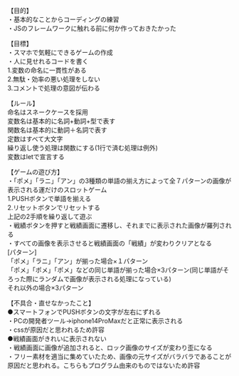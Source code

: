 【目的】<br>
・基本的なことからコーディングの練習<br>
・JSのフレームワークに触れる前に何か作っておきたかった<br>

【目標】<br>
・スマホで気軽にできるゲームの作成<br>
・人に見せれるコードを書く<br>
  1.変数の命名に一貫性がある<br>
  2.無駄・効率の悪い処理をしない<br>
  3.コメントで処理の意図が伝わる<br>

【ルール】<br>
命名はスネークケースを採用<br>
変数名は基本的に名詞+動詞+型で表す<br>
関数名は基本的に動詞＋名詞で表す<br>
定数はすべて大文字<br>
繰り返し使う処理は関数にする(1行で済む処理は例外)<br>
変数はletで宣言する<br>

【ゲームの遊び方】<br>
・「ポメ」「ラニ」「アン」の3種類の単語の揃え方によって全７パターンの画像が表示される運だけのスロットゲーム<br>
1.PUSHボタンで単語を揃える<br>
2.リセットボタンでリセットする<br>
上記の2手順を繰り返して遊ぶ<br>
・戦績ボタンを押すと戦績画面に遷移し、それまでに表示された画像が羅列される<br>
・すべての画像を表示させると戦績画面の「戦績」が変わりクリアとなる<br>
[パターン]<br>
「ポメ」「ラニ」「アン」が揃った場合×１パターン<br>
「ポメ」「ポメ」「ポメ」などの同じ単語が揃った場合×3パターン(同じ単語がそろった際にランダムで画像が表示される処理になっている)<br>
それ以外の場合×3パターン<br>

【不具合・直せなかったこと】<br>
●スマートフォンでPUSHボタンの文字が左右にずれる<br>
・PCの開発者ツール→iphone14ProMaxだと正常に表示される<br>
・cssが原因だと思われるため許容<br>
●戦績画面がきれいに表示されない<br>
・戦績画面に画像が追加されると、ロック画像のサイズが変わり歪になる<br>
・フリー素材を適当に集めていたため、画像の元サイズがバラバラであることが原因だと思われる。こちらもプログラム由来のものではないため許容<br>
